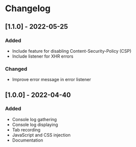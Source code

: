# Changelog

## [1.1.0] - 2022-05-25
### Added
- Include feature for disabling Content-Security-Policy (CSP)
- Include listener for XHR errors

### Changed
- Improve error message in error listener


## [1.0.0] - 2022-04-40
### Added
- Console log gathering
- Console log displaying
- Tab recording
- JavaScript and CSS injection
- Documentation
